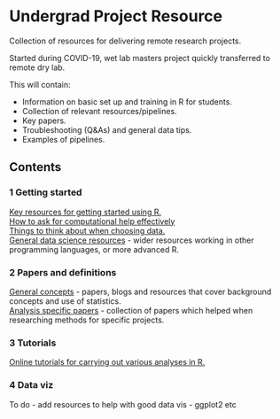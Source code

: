 # Undergrad Project Resource

Collection of resources for delivering remote research projects.

Started during COVID-19, wet lab masters project quickly transferred to remote dry lab.

This will contain:

* Information on basic set up and training in R for students.
* Collection of relevant resources/pipelines.
* Key papers.
* Troubleshooting (Q&As) and general data tips.
* Examples of pipelines.

## Contents

### 1 Getting started

[Key resources for getting started using R.](1_Getting_started/Key_R_resources.md)  
[How to ask for computational help effectively](1_Getting_started/How_to_ask_for_help.md)  
[Things to think about when choosing data.](1_Getting_started/Finding_your_data.md)  
[General data science resources](1_Getting_started/General_data_science_resources.md) - wider resources working in other programming languages, or more advanced R.  

### 2 Papers and definitions

[General concepts](2_Papers_and_definitions/General_concepts.md) - papers, blogs and resources that cover background concepts and use of statistics.  
[Analysis specific papers](2_Papers_and_definitions/Analysis_specific_papers.md) - collection of papers which helped when researching methods for specific projects.  

### 3 Tutorials

[Online tutorials for carrying out various analyses in R.](3_Tutorials/Online_tutorials.md)  

### 4 Data viz

To do - add resources to help with good data vis - ggplot2 etc

